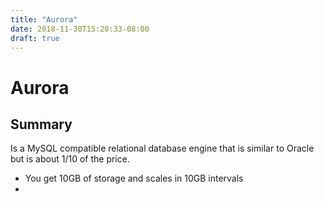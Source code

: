 ```yaml
---
title: "Aurora"
date: 2018-11-30T15:20:33-08:00
draft: true
---
```


# Aurora
## Summary
Is a MySQL compatible relational database engine that is similar to Oracle but is about 1/10 of the price.
* You get 10GB of storage and scales in 10GB intervals
* 